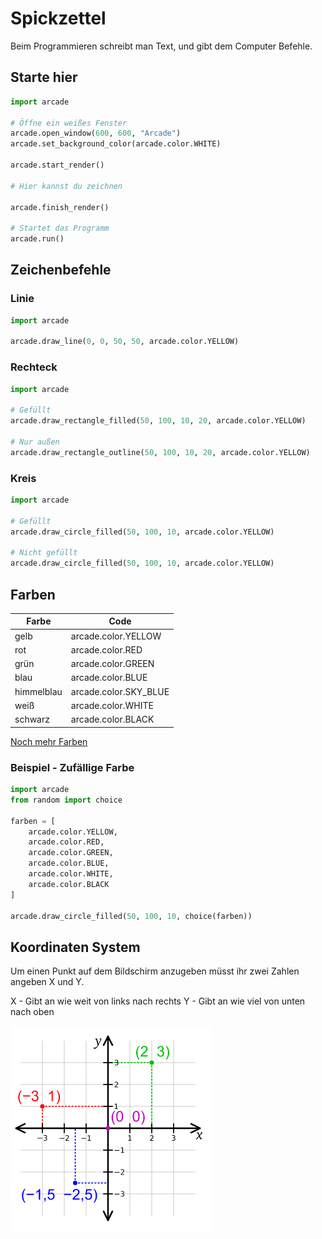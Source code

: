 # Spickzettel

Beim Programmieren schreibt man Text, und gibt dem Computer Befehle.

## Starte hier

```python
import arcade

# Öffne ein weißes Fenster
arcade.open_window(600, 600, "Arcade")
arcade.set_background_color(arcade.color.WHITE)

arcade.start_render()

# Hier kannst du zeichnen

arcade.finish_render()

# Startet das Programm
arcade.run()
```

## Zeichenbefehle

### Linie

```python
import arcade

arcade.draw_line(0, 0, 50, 50, arcade.color.YELLOW)
```

### Rechteck

```python
import arcade

# Gefüllt
arcade.draw_rectangle_filled(50, 100, 10, 20, arcade.color.YELLOW)

# Nur außen
arcade.draw_rectangle_outline(50, 100, 10, 20, arcade.color.YELLOW)

```

### Kreis

```python
import arcade

# Gefüllt
arcade.draw_circle_filled(50, 100, 10, arcade.color.YELLOW)

# Nicht gefüllt
arcade.draw_circle_filled(50, 100, 10, arcade.color.YELLOW)
```

## Farben

| Farbe      | Code                  |
| -------    | -------------------   |
| gelb       | arcade.color.YELLOW   |
| rot        | arcade.color.RED      |
| grün       | arcade.color.GREEN    |
| blau       | arcade.color.BLUE     |
| himmelblau | arcade.color.SKY_BLUE |
| weiß       | arcade.color.WHITE    |
| schwarz    | arcade.color.BLACK    |

[Noch mehr Farben](http://arcade-gui.s3-website.eu-central-1.amazonaws.com/arcade.color.html)

### Beispiel - Zufällige Farbe

```python
import arcade
from random import choice

farben = [
    arcade.color.YELLOW,
    arcade.color.RED,
    arcade.color.GREEN,
    arcade.color.BLUE,
    arcade.color.WHITE,
    arcade.color.BLACK
]

arcade.draw_circle_filled(50, 100, 10, choice(farben))
```

## Koordinaten System

Um einen Punkt auf dem Bildschirm anzugeben müsst ihr zwei Zahlen angeben X und Y.

X - Gibt an wie weit von links nach rechts Y - Gibt an wie viel von unten nach oben

![](Bilder/koordinaten.png)

